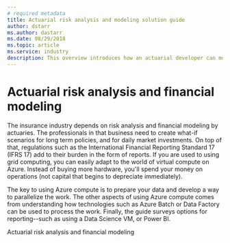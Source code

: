 ```yaml
---
# required metadata
title: Actuarial risk analysis and modeling solution guide 
author: dstarr
ms.author: dastarr
ms.date: 08/29/2018
ms.topic: article
ms.service: industry
description: This overview introduces how an actuarial developer can move their existing solution plus supporting infrastructure into Azure.
---
```


# Actuarial risk analysis and financial modeling

The insurance industry depends on risk analysis and financial modeling by actuaries. The professionals in that business need to create what-if scenarios for long term policies, and for daily market investments. On top of that, regulations such as the International Financial Reporting Standard 17 (IFRS 17) add to their burden in the form of reports. If you are used to using grid computing, you can easily adapt to the world of virtual compute on Azure. Instead of buying more hardware, you'll spend your money on operations (not capital that begins to depreciate immediately).

The key to using Azure compute is to prepare your data and develop a way to parallelize the work. The other aspects of using Azure compute comes from understanding how technologies such as Azure Batch or Data Factory can be used to process the work. Finally, the guide surveys options for reporting--such as using a Data Science VM, or Power BI.

Actuarial risk analysis and financial modeling
